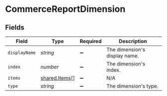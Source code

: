 # CommerceReportDimension


## Fields

| Field                                                 | Type                                                  | Required                                              | Description                                           |
| ----------------------------------------------------- | ----------------------------------------------------- | ----------------------------------------------------- | ----------------------------------------------------- |
| `displayName`                                         | *string*                                              | :heavy_minus_sign:                                    | The dimension's display name.                         |
| `index`                                               | *number*                                              | :heavy_minus_sign:                                    | The dimension's index.                                |
| `items`                                               | [shared.Items](../../../sdk/models/shared/items.md)[] | :heavy_minus_sign:                                    | N/A                                                   |
| `type`                                                | *string*                                              | :heavy_minus_sign:                                    | The dimension's type.                                 |
